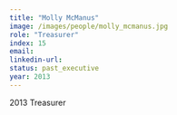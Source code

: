 ```yaml
---
title: "Molly McManus"
image: /images/people/molly_mcmanus.jpg
role: "Treasurer"
index: 15
email:
linkedin-url:
status: past_executive
year: 2013
---
```

2013 Treasurer

